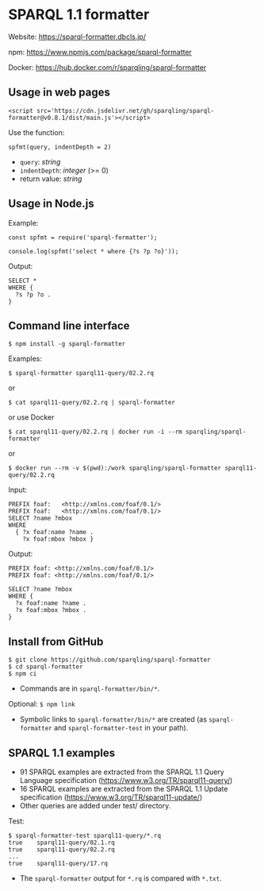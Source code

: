# SPARQL 1.1 formatter

Website: https://sparql-formatter.dbcls.jp/

npm: https://www.npmjs.com/package/sparql-formatter

Docker: https://hub.docker.com/r/sparqling/sparql-formatter

## Usage in web pages
```
<script src='https://cdn.jsdelivr.net/gh/sparqling/sparql-formatter@v0.8.1/dist/main.js'></script>
```
Use the function:

```
spfmt(query, indentDepth = 2)
```
* `query`: *string*
* `indentDepth`: *integer* (>= 0)
* return value: *string*

## Usage in Node.js

Example:
```
const spfmt = require('sparql-formatter');

console.log(spfmt('select * where {?s ?p ?o}'));
```

Output:
```
SELECT *
WHERE {
  ?s ?p ?o .
}
```

## Command line interface
```
$ npm install -g sparql-formatter
```

Examples:

`$ sparql-formatter sparql11-query/02.2.rq` 

or

`$ cat sparql11-query/02.2.rq | sparql-formatter`

or use Docker

`$ cat sparql11-query/02.2.rq | docker run -i --rm sparqling/sparql-formatter`

or

`$ docker run --rm -v $(pwd):/work sparqling/sparql-formatter sparql11-query/02.2.rq`

Input:
```
PREFIX foaf:   <http://xmlns.com/foaf/0.1/>
PREFIX foaf:   <http://xmlns.com/foaf/0.1/>
SELECT ?name ?mbox
WHERE
  { ?x foaf:name ?name .
    ?x foaf:mbox ?mbox }
```

Output:
```
PREFIX foaf: <http://xmlns.com/foaf/0.1/>
PREFIX foaf: <http://xmlns.com/foaf/0.1/>

SELECT ?name ?mbox
WHERE {
  ?x foaf:name ?name .
  ?x foaf:mbox ?mbox .
}
```

## Install from GitHub

```
$ git clone https://github.com/sparqling/sparql-formatter
$ cd sparql-formatter
$ npm ci
```
* Commands are in `sparql-formatter/bin/*`.

Optional: `$ npm link`
* Symbolic links to `sparql-formatter/bin/*` are created (as `sparql-formatter` and `sparql-formatter-test` in your path).

## SPARQL 1.1 examples

* 91 SPARQL examples are extracted from the SPARQL 1.1 Query Language specification (https://www.w3.org/TR/sparql11-query/)
* 16 SPARQL examples are extracted from the SPARQL 1.1 Update specification (https://www.w3.org/TR/sparql11-update/)
* Other queries are added under test/ directory.

Test:
```
$ sparql-formatter-test sparql11-query/*.rq
true    sparql11-query/02.1.rq
true    sparql11-query/02.2.rq
...
true    sparql11-query/17.rq
```
* The `sparql-formatter` output for `*.rq` is compared with `*.txt`.
